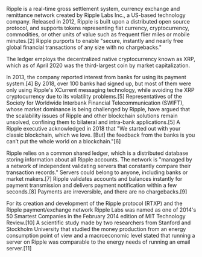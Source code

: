 Ripple is a real-time gross settlement system, currency exchange and remittance network created by Ripple Labs Inc., a US-based technology company. Released in 2012, Ripple is built upon a distributed open source protocol, and supports tokens representing fiat currency, cryptocurrency, commodities, or other units of value such as frequent flier miles or mobile minutes.[2] Ripple purports to enable "secure, instantly and nearly free global financial transactions of any size with no chargebacks."

The ledger employs the decentralized native cryptocurrency known as XRP, which as of April 2020 was the third-largest coin by market capitalization.

In 2013, the company reported interest from banks for using its payment system.[4] By 2018, over 100 banks had signed up, but most of them were only using Ripple's XCurrent messaging technology, while avoiding the XRP cryptocurrency due to its volatility problems.[5] Representatives of the Society for Worldwide Interbank Financial Telecommunication (SWIFT), whose market dominance is being challenged by Ripple, have argued that the scalability issues of Ripple and other blockchain solutions remain unsolved, confining them to bilateral and intra-bank applications.[5] A Ripple executive acknowledged in 2018 that "We started out with your classic blockchain, which we love. [But] the feedback from the banks is you can’t put the whole world on a blockchain."[6]

Ripple relies on a common shared ledger, which is a distributed database storing information about all Ripple accounts. The network is "managed by a network of independent validating servers that constantly compare their transaction records." Servers could belong to anyone, including banks or market makers.[7] Ripple validates accounts and balances instantly for payment transmission and delivers payment notification within a few seconds.[8] Payments are irreversible, and there are no chargebacks.[9]

For its creation and development of the Ripple protocol (RTXP) and the Ripple payment/exchange network Ripple Labs was named as one of 2014's 50 Smartest Companies in the February 2014 edition of MIT Technology Review.[10] A scientific study made by two researchers from Stanford and Stockholm University that studied the money production from an energy consumption point of view and a macroeconomic level stated that running a server on Ripple was comparable to the energy needs of running an email server.[11]
